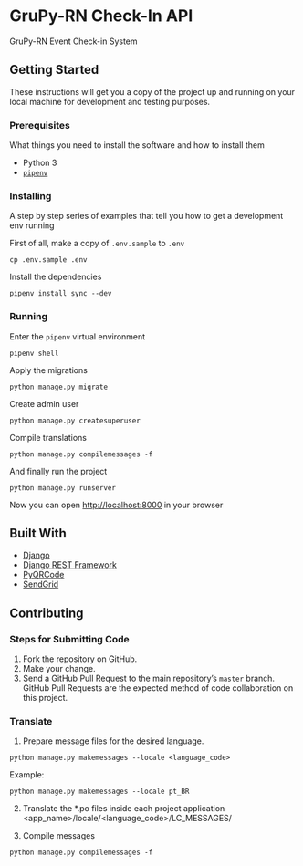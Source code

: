 # GruPy-RN Check-In API

GruPy-RN Event Check-in System

## Getting Started

These instructions will get you a copy of the project up and running on your local machine for development and testing purposes.

### Prerequisites

What things you need to install the software and how to install them

- Python 3
- [`pipenv`](https://pipenv.readthedocs.io/en/latest/)

### Installing

A step by step series of examples that tell you how to get a development env running

First of all, make a copy of `.env.sample` to `.env`

```
cp .env.sample .env
```

Install the dependencies

```
pipenv install sync --dev
```

### Running

Enter the `pipenv` virtual environment

```
pipenv shell
```

Apply the migrations

```
python manage.py migrate
```

Create admin user

```
python manage.py createsuperuser
```

Compile translations        

```
python manage.py compilemessages -f
```

And finally run the project

```
python manage.py runserver
```

Now you can open [http://localhost:8000](http://localhost:8000) in your browser

## Built With

- [Django](https://www.djangoproject.com/)
- [Django REST Framework](http://www.django-rest-framework.org/)
- [PyQRCode](https://pythonhosted.org/PyQRCode/)
- [SendGrid](https://sendgrid.com/)

## Contributing


### Steps for Submitting Code

1. Fork the repository on GitHub.
2. Make your change.
3. Send a GitHub Pull Request to the main repository’s `master` branch. GitHub Pull Requests are the expected method of code collaboration on this project.

### Translate

1. Prepare message files for the desired language.

```
python manage.py makemessages --locale <language_code>
```

Example:

```
python manage.py makemessages --locale pt_BR
```

2. Translate the \*.po files inside each project application <app_name>/locale/<language_code>/LC_MESSAGES/

3. Compile messages

```
python manage.py compilemessages -f
```
